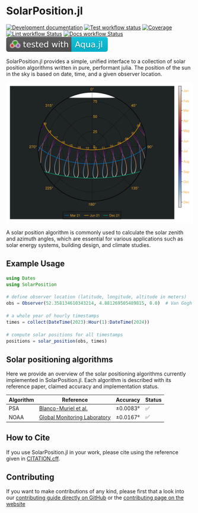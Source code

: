 # SolarPosition.jl

[![Development documentation](https://img.shields.io/badge/docs-dev-blue.svg)](https://JuliaSolarPV.github.io/SolarPosition.jl/dev)
[![Test workflow status](https://github.com/JuliaSolarPV/SolarPosition.jl/actions/workflows/Test.yml/badge.svg?branch=main)](https://github.com/JuliaSolarPV/SolarPosition.jl/actions/workflows/Test.yml?query=branch%3Amain)
[![Coverage](https://codecov.io/gh/JuliaSolarPV/SolarPosition.jl/branch/main/graph/badge.svg)](https://codecov.io/gh/JuliaSolarPV/SolarPosition.jl)
[![Lint workflow Status](https://github.com/JuliaSolarPV/SolarPosition.jl/actions/workflows/Lint.yml/badge.svg?branch=main)](https://github.com/JuliaSolarPV/SolarPosition.jl/actions/workflows/Lint.yml?query=branch%3Amain)
[![Docs workflow Status](https://github.com/JuliaSolarPV/SolarPosition.jl/actions/workflows/Docs.yml/badge.svg?branch=main)](https://github.com/JuliaSolarPV/SolarPosition.jl/actions/workflows/Docs.yml?query=branch%3Amain)
[![Aqua QA](https://raw.githubusercontent.com/JuliaTesting/Aqua.jl/master/badge.svg)](https://github.com/JuliaTesting/Aqua.jl)

SolarPosition.jl provides a simple, unified interface to a collection of solar position
algorithms written in pure, performant julia. The position of the sun in the sky is
based on date, time, and a given observer location.

![solarposition logo](sunpathpolarplot.png)

A solar position algorithm is commonly used to calculate the solar zenith and
azimuth angles, which are essential for various applications such as solar energy systems,
building design, and climate studies.

## Example Usage

```julia
using Dates
using SolarPosition

# define observer location (latitude, longitude, altitude in meters)
obs = Observer(52.358134610343214, 4.881269505489815, 0.0)  # Van Gogh Museum

# a whole year of hourly timestamps
times = collect(DateTime(2023):Hour(1):DateTime(2024))

# compute solar positions for all timestamps
positions = solar_position(obs, times)
```

## Solar positioning algorithms

Here we provide an overview of the solar positioning algorithms currently implemented
in SolarPosition.jl. Each algorithm is described with its reference paper, claimed
accuracy and implementation status.

| Algorithm | Reference                                                                                       | Accuracy | Status |
| --------- | ----------------------------------------------------------------------------------------------- | -------- | ------ |
| PSA       | [Blanco-Muriel et al.](https://www.sciencedirect.com/science/article/abs/pii/S0038092X00001560) | ±0.0083° | ✅     |
| NOAA      | [Global Monitoring Laboratory](https://gml.noaa.gov/grad/solcalc/calcdetails.html)              | ±0.0167° | ✅     |

## How to Cite

If you use SolarPosition.jl in your work, please cite using the reference given in [CITATION.cff](https://github.com/JuliaSolarPV/SolarPosition.jl/blob/main/CITATION.cff).

## Contributing

If you want to make contributions of any kind, please first that a look into our [contributing guide directly on GitHub](docs/src/contributing.md) or the [contributing page on the website](https://JuliaSolarPV.github.io/SolarPosition.jl/dev/contributing/)

